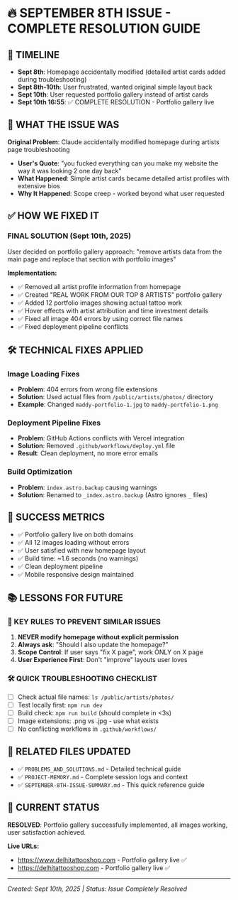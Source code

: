 # 🔥 SEPTEMBER 8TH ISSUE - COMPLETE RESOLUTION GUIDE

## 📅 TIMELINE
- **Sept 8th**: Homepage accidentally modified (detailed artist cards added during troubleshooting)
- **Sept 8th-10th**: User frustrated, wanted original simple layout back
- **Sept 10th**: User requested portfolio gallery instead of artist cards
- **Sept 10th 16:55**: ✅ COMPLETE RESOLUTION - Portfolio gallery live

## 🚨 WHAT THE ISSUE WAS
**Original Problem**: Claude accidentally modified homepage during artists page troubleshooting
- **User's Quote**: "you fucked everything can you make my website the way it was looking 2 one day back"
- **What Happened**: Simple artist cards became detailed artist profiles with extensive bios
- **Why It Happened**: Scope creep - worked beyond what user requested

## ✅ HOW WE FIXED IT

### FINAL SOLUTION (Sept 10th, 2025)
User decided on portfolio gallery approach: "remove artists data from the main page and replace that section with portfolio images"

**Implementation:**
- ✅ Removed all artist profile information from homepage
- ✅ Created "REAL WORK FROM OUR TOP 8 ARTISTS" portfolio gallery
- ✅ Added 12 portfolio images showing actual tattoo work
- ✅ Hover effects with artist attribution and time investment details
- ✅ Fixed all image 404 errors by using correct file names
- ✅ Fixed deployment pipeline conflicts

## 🛠️ TECHNICAL FIXES APPLIED

### Image Loading Fixes
- **Problem**: 404 errors from wrong file extensions
- **Solution**: Used actual files from `/public/artists/photos/` directory
- **Example**: Changed `maddy-portfolio-1.jpg` to `maddy-portfolio-1.png`

### Deployment Pipeline Fixes  
- **Problem**: GitHub Actions conflicts with Vercel integration
- **Solution**: Removed `.github/workflows/deploy.yml` file
- **Result**: Clean deployment, no more error emails

### Build Optimization
- **Problem**: `index.astro.backup` causing warnings
- **Solution**: Renamed to `_index.astro.backup` (Astro ignores `_` files)

## 🎯 SUCCESS METRICS
- ✅ Portfolio gallery live on both domains
- ✅ All 12 images loading without errors
- ✅ User satisfied with new homepage layout
- ✅ Build time: ~1.6 seconds (no warnings)
- ✅ Clean deployment pipeline
- ✅ Mobile responsive design maintained

## 📚 LESSONS FOR FUTURE

### 🔑 KEY RULES TO PREVENT SIMILAR ISSUES
1. **NEVER modify homepage without explicit permission**
2. **Always ask**: "Should I also update the homepage?" 
3. **Scope Control**: If user says "fix X page", work ONLY on X page
4. **User Experience First**: Don't "improve" layouts user loves

### 🛠️ QUICK TROUBLESHOOTING CHECKLIST
- [ ] Check actual file names: `ls /public/artists/photos/`
- [ ] Test locally first: `npm run dev`
- [ ] Build check: `npm run build` (should complete in <3s)
- [ ] Image extensions: .png vs .jpg - use what exists
- [ ] No conflicting workflows in `.github/workflows/`

## 🔗 RELATED FILES UPDATED
- ✅ `PROBLEMS_AND_SOLUTIONS.md` - Detailed technical guide
- ✅ `PROJECT-MEMORY.md` - Complete session logs and context  
- ✅ `SEPTEMBER-8TH-ISSUE-SUMMARY.md` - This quick reference guide

## 🚀 CURRENT STATUS
**RESOLVED**: Portfolio gallery successfully implemented, all images working, user satisfaction achieved.

**Live URLs:**
- https://www.delhitattooshop.com - Portfolio gallery live ✅
- https://delhitattooshop.com - Portfolio gallery live ✅

---
*Created: Sept 10th, 2025 | Status: Issue Completely Resolved*